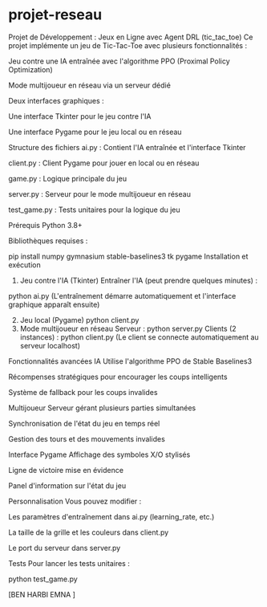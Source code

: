 # projet-reseau
Projet de Développement : Jeux en Ligne avec Agent DRL (tic_tac_toe)
Ce projet implémente un jeu de Tic-Tac-Toe avec plusieurs fonctionnalités :

Jeu contre une IA entraînée avec l'algorithme PPO (Proximal Policy Optimization)

Mode multijoueur en réseau via un serveur dédié

Deux interfaces graphiques :

Une interface Tkinter pour le jeu contre l'IA

Une interface Pygame pour le jeu local ou en réseau

Structure des fichiers
ai.py : Contient l'IA entraînée et l'interface Tkinter

client.py : Client Pygame pour jouer en local ou en réseau

game.py : Logique principale du jeu

server.py : Serveur pour le mode multijoueur en réseau

test_game.py : Tests unitaires pour la logique du jeu

Prérequis
Python 3.8+

Bibliothèques requises :

pip install numpy gymnasium stable-baselines3 tk pygame
Installation et exécution
1. Jeu contre l'IA (Tkinter)
Entraîner l'IA (peut prendre quelques minutes) :

python ai.py
(L'entraînement démarre automatiquement et l'interface graphique apparaît ensuite)

2. Jeu local (Pygame)
python client.py
3. Mode multijoueur en réseau
Serveur :
python server.py
Clients (2 instances) :
python client.py
(Le client se connecte automatiquement au serveur localhost)

Fonctionnalités avancées
IA
Utilise l'algorithme PPO de Stable Baselines3

Récompenses stratégiques pour encourager les coups intelligents

Système de fallback pour les coups invalides

Multijoueur
Serveur gérant plusieurs parties simultanées

Synchronisation de l'état du jeu en temps réel

Gestion des tours et des mouvements invalides

Interface Pygame
Affichage des symboles X/O stylisés

Ligne de victoire mise en évidence

Panel d'information sur l'état du jeu

Personnalisation
Vous pouvez modifier :

Les paramètres d'entraînement dans ai.py (learning_rate, etc.)

La taille de la grille et les couleurs dans client.py

Le port du serveur dans server.py

Tests
Pour lancer les tests unitaires :

python test_game.py

[BEN HARBI EMNA ]
